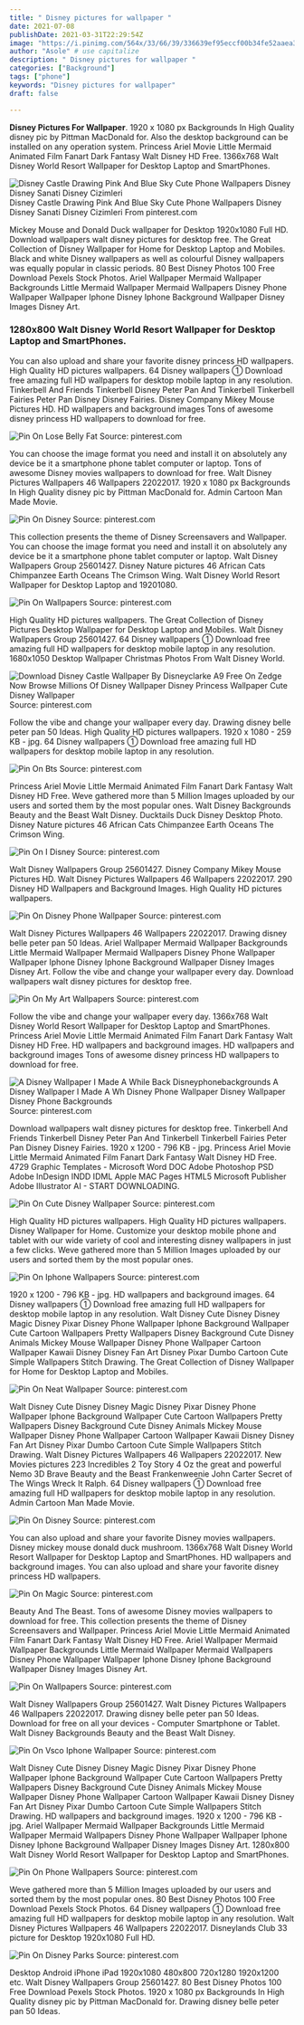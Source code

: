 ```yaml
---
title: " Disney pictures for wallpaper "
date: 2021-07-08
publishDate: 2021-03-31T22:29:54Z
image: "https://i.pinimg.com/564x/33/66/39/336639ef95eccf00b34fe52aaea304c5.jpg"
author: "Asole" # use capitalize
description: " Disney pictures for wallpaper "
categories: ["Background"]
tags: ["phone"]
keywords: "Disney pictures for wallpaper"
draft: false

---
```



**Disney Pictures For Wallpaper**. 1920 x 1080 px Backgrounds In High Quality disney pic by Pittman MacDonald for. Also the desktop background can be installed on any operation system. Princess Ariel Movie Little Mermaid Animated Film Fanart Dark Fantasy Walt Disney HD Free. 1366x768 Walt Disney World Resort Wallpaper for Desktop Laptop and SmartPhones.

![Disney Castle Drawing Pink And Blue Sky Cute Phone Wallpapers Disney Disney Sanati Disney Cizimleri](https://i.pinimg.com/736x/a9/71/cb/a971cb66f754ba571a99804181851dea.jpg "Disney Castle Drawing Pink And Blue Sky Cute Phone Wallpapers Disney Disney Sanati Disney Cizimleri")
Disney Castle Drawing Pink And Blue Sky Cute Phone Wallpapers Disney Disney Sanati Disney Cizimleri From pinterest.com


Mickey Mouse and Donald Duck wallpaper for Desktop 1920x1080 Full HD. Download wallpapers walt disney pictures for desktop free. The Great Collection of Disney Wallpaper for Home for Desktop Laptop and Mobiles. Black and white Disney wallpapers as well as colourful Disney wallpapers was equally popular in classic periods. 80 Best Disney Photos 100 Free Download Pexels Stock Photos. Ariel Wallpaper Mermaid Wallpaper Backgrounds Little Mermaid Wallpaper Mermaid Wallpapers Disney Phone Wallpaper Wallpaper Iphone Disney Iphone Background Wallpaper Disney Images Disney Art.

### 1280x800 Walt Disney World Resort Wallpaper for Desktop Laptop and SmartPhones.

You can also upload and share your favorite disney princess HD wallpapers. High Quality HD pictures wallpapers. 64 Disney wallpapers ① Download free amazing full HD wallpapers for desktop mobile laptop in any resolution. Tinkerbell And Friends Tinkerbell Disney Peter Pan And Tinkerbell Tinkerbell Fairies Peter Pan Disney Disney Fairies. Disney Company Mikey Mouse Pictures HD. HD wallpapers and background images Tons of awesome disney princess HD wallpapers to download for free.


![Pin On Lose Belly Fat](https://i.pinimg.com/originals/09/e0/1b/09e01b9ff2101289bb71fe47167693ad.jpg "Pin On Lose Belly Fat")
Source: pinterest.com

You can choose the image format you need and install it on absolutely any device be it a smartphone phone tablet computer or laptop. Tons of awesome Disney movies wallpapers to download for free. Walt Disney Pictures Wallpapers 46 Wallpapers 22022017. 1920 x 1080 px Backgrounds In High Quality disney pic by Pittman MacDonald for. Admin Cartoon Man Made Movie.

![Pin On Disney](https://i.pinimg.com/originals/cc/23/a5/cc23a51cee0e841e16cba10693a5eb9d.jpg "Pin On Disney")
Source: pinterest.com

This collection presents the theme of Disney Screensavers and Wallpaper. You can choose the image format you need and install it on absolutely any device be it a smartphone phone tablet computer or laptop. Walt Disney Wallpapers Group 25601427. Disney Nature pictures 46 African Cats Chimpanzee Earth Oceans The Crimson Wing. Walt Disney World Resort Wallpaper for Desktop Laptop and 19201080.

![Pin On Wallpapers](https://i.pinimg.com/736x/c5/84/8f/c5848fdb502e7185b2ef892569345f5c.jpg "Pin On Wallpapers")
Source: pinterest.com

High Quality HD pictures wallpapers. The Great Collection of Disney Pictures Desktop Wallpaper for Desktop Laptop and Mobiles. Walt Disney Wallpapers Group 25601427. 64 Disney wallpapers ① Download free amazing full HD wallpapers for desktop mobile laptop in any resolution. 1680x1050 Desktop Wallpaper Christmas Photos From Walt Disney World.

![Download Disney Castle Wallpaper By Disneyclarke A9 Free On Zedge Now Browse Millions Of Disney Wallpaper Disney Princess Wallpaper Cute Disney Wallpaper](https://i.pinimg.com/originals/4a/aa/aa/4aaaaaa0cad8c4f88d389dd8746f7139.jpg "Download Disney Castle Wallpaper By Disneyclarke A9 Free On Zedge Now Browse Millions Of Disney Wallpaper Disney Princess Wallpaper Cute Disney Wallpaper")
Source: pinterest.com

Follow the vibe and change your wallpaper every day. Drawing disney belle peter pan 50 Ideas. High Quality HD pictures wallpapers. 1920 x 1080 - 259 KB - jpg. 64 Disney wallpapers ① Download free amazing full HD wallpapers for desktop mobile laptop in any resolution.

![Pin On Bts](https://i.pinimg.com/736x/9c/cb/d3/9ccbd37c8fb5244053ecf6c92a50a9c9.jpg "Pin On Bts")
Source: pinterest.com

Princess Ariel Movie Little Mermaid Animated Film Fanart Dark Fantasy Walt Disney HD Free. Weve gathered more than 5 Million Images uploaded by our users and sorted them by the most popular ones. Walt Disney Backgrounds Beauty and the Beast Walt Disney. Ducktails Duck Disney Desktop Photo. Disney Nature pictures 46 African Cats Chimpanzee Earth Oceans The Crimson Wing.

![Pin On I Disney](https://i.pinimg.com/564x/5c/63/43/5c634315d172d6a02cb43c74b8e972dc.jpg "Pin On I Disney")
Source: pinterest.com

Walt Disney Wallpapers Group 25601427. Disney Company Mikey Mouse Pictures HD. Walt Disney Pictures Wallpapers 46 Wallpapers 22022017. 290 Disney HD Wallpapers and Background Images. High Quality HD pictures wallpapers.

![Pin On Disney Phone Wallpaper](https://i.pinimg.com/736x/17/fd/d1/17fdd1db8c897bc918ef65317ac8e2c4.jpg "Pin On Disney Phone Wallpaper")
Source: pinterest.com

Walt Disney Pictures Wallpapers 46 Wallpapers 22022017. Drawing disney belle peter pan 50 Ideas. Ariel Wallpaper Mermaid Wallpaper Backgrounds Little Mermaid Wallpaper Mermaid Wallpapers Disney Phone Wallpaper Wallpaper Iphone Disney Iphone Background Wallpaper Disney Images Disney Art. Follow the vibe and change your wallpaper every day. Download wallpapers walt disney pictures for desktop free.

![Pin On My Art Wallpapers](https://i.pinimg.com/originals/c6/52/23/c652236a3947fbd670e203bd3dccdabb.jpg "Pin On My Art Wallpapers")
Source: pinterest.com

Follow the vibe and change your wallpaper every day. 1366x768 Walt Disney World Resort Wallpaper for Desktop Laptop and SmartPhones. Princess Ariel Movie Little Mermaid Animated Film Fanart Dark Fantasy Walt Disney HD Free. HD wallpapers and background images. HD wallpapers and background images Tons of awesome disney princess HD wallpapers to download for free.

![A Disney Wallpaper I Made A While Back Disneyphonebackgrounds A Disney Wallpaper I Made A Wh Disney Phone Wallpaper Disney Wallpaper Disney Phone Backgrounds](https://i.pinimg.com/originals/dc/c1/8a/dcc18a7fa0fcf5939fcf0d8323417fba.png "A Disney Wallpaper I Made A While Back Disneyphonebackgrounds A Disney Wallpaper I Made A Wh Disney Phone Wallpaper Disney Wallpaper Disney Phone Backgrounds")
Source: pinterest.com

Download wallpapers walt disney pictures for desktop free. Tinkerbell And Friends Tinkerbell Disney Peter Pan And Tinkerbell Tinkerbell Fairies Peter Pan Disney Disney Fairies. 1920 x 1200 - 796 KB - jpg. Princess Ariel Movie Little Mermaid Animated Film Fanart Dark Fantasy Walt Disney HD Free. 4729 Graphic Templates - Microsoft Word DOC Adobe Photoshop PSD Adobe InDesign INDD IDML Apple MAC Pages HTML5 Microsoft Publisher Adobe Illustrator AI - START DOWNLOADING.

![Pin On Cute Disney Wallpaper](https://i.pinimg.com/736x/e8/02/44/e80244b78ceb61d2c35bd2e3dd541016.jpg "Pin On Cute Disney Wallpaper")
Source: pinterest.com

High Quality HD pictures wallpapers. High Quality HD pictures wallpapers. Disney Wallpaper for Home. Customize your desktop mobile phone and tablet with our wide variety of cool and interesting disney wallpapers in just a few clicks. Weve gathered more than 5 Million Images uploaded by our users and sorted them by the most popular ones.

![Pin On Iphone Wallpapers](https://i.pinimg.com/736x/07/da/b4/07dab49dd8671f5387aac52349d53883.jpg "Pin On Iphone Wallpapers")
Source: pinterest.com

1920 x 1200 - 796 KB - jpg. HD wallpapers and background images. 64 Disney wallpapers ① Download free amazing full HD wallpapers for desktop mobile laptop in any resolution. Walt Disney Cute Disney Disney Magic Disney Pixar Disney Phone Wallpaper Iphone Background Wallpaper Cute Cartoon Wallpapers Pretty Wallpapers Disney Background Cute Disney Animals Mickey Mouse Wallpaper Disney Phone Wallpaper Cartoon Wallpaper Kawaii Disney Disney Fan Art Disney Pixar Dumbo Cartoon Cute Simple Wallpapers Stitch Drawing. The Great Collection of Disney Wallpaper for Home for Desktop Laptop and Mobiles.

![Pin On Neat Wallpaper](https://i.pinimg.com/564x/d7/4c/31/d74c31468f32093e7fe5c4b452db8b84.jpg "Pin On Neat Wallpaper")
Source: pinterest.com

Walt Disney Cute Disney Disney Magic Disney Pixar Disney Phone Wallpaper Iphone Background Wallpaper Cute Cartoon Wallpapers Pretty Wallpapers Disney Background Cute Disney Animals Mickey Mouse Wallpaper Disney Phone Wallpaper Cartoon Wallpaper Kawaii Disney Disney Fan Art Disney Pixar Dumbo Cartoon Cute Simple Wallpapers Stitch Drawing. Walt Disney Pictures Wallpapers 46 Wallpapers 22022017. New Movies pictures 223 Incredibles 2 Toy Story 4 Oz the great and powerful Nemo 3D Brave Beauty and the Beast Frankenweenie John Carter Secret of The Wings Wreck It Ralph. 64 Disney wallpapers ① Download free amazing full HD wallpapers for desktop mobile laptop in any resolution. Admin Cartoon Man Made Movie.

![Pin On Disney](https://i.pinimg.com/originals/c7/4f/9e/c74f9ef12cef6292eae75e19e621d509.png "Pin On Disney")
Source: pinterest.com

You can also upload and share your favorite Disney movies wallpapers. Disney mickey mouse donald duck mushroom. 1366x768 Walt Disney World Resort Wallpaper for Desktop Laptop and SmartPhones. HD wallpapers and background images. You can also upload and share your favorite disney princess HD wallpapers.

![Pin On Magic](https://i.pinimg.com/736x/b1/d4/50/b1d450e11db2cb4e3a323c7d1c0c8561.jpg "Pin On Magic")
Source: pinterest.com

Beauty And The Beast. Tons of awesome Disney movies wallpapers to download for free. This collection presents the theme of Disney Screensavers and Wallpaper. Princess Ariel Movie Little Mermaid Animated Film Fanart Dark Fantasy Walt Disney HD Free. Ariel Wallpaper Mermaid Wallpaper Backgrounds Little Mermaid Wallpaper Mermaid Wallpapers Disney Phone Wallpaper Wallpaper Iphone Disney Iphone Background Wallpaper Disney Images Disney Art.

![Pin On Wallpapers](https://i.pinimg.com/originals/ae/79/b3/ae79b38d006714a0fcc876057e585319.jpg "Pin On Wallpapers")
Source: pinterest.com

Walt Disney Wallpapers Group 25601427. Walt Disney Pictures Wallpapers 46 Wallpapers 22022017. Drawing disney belle peter pan 50 Ideas. Download for free on all your devices - Computer Smartphone or Tablet. Walt Disney Backgrounds Beauty and the Beast Walt Disney.

![Pin On Vsco Iphone Wallpaper](https://i.pinimg.com/originals/cd/3d/92/cd3d92310e0aa52c47ecd296a49659c3.jpg "Pin On Vsco Iphone Wallpaper")
Source: pinterest.com

Walt Disney Cute Disney Disney Magic Disney Pixar Disney Phone Wallpaper Iphone Background Wallpaper Cute Cartoon Wallpapers Pretty Wallpapers Disney Background Cute Disney Animals Mickey Mouse Wallpaper Disney Phone Wallpaper Cartoon Wallpaper Kawaii Disney Disney Fan Art Disney Pixar Dumbo Cartoon Cute Simple Wallpapers Stitch Drawing. HD wallpapers and background images. 1920 x 1200 - 796 KB - jpg. Ariel Wallpaper Mermaid Wallpaper Backgrounds Little Mermaid Wallpaper Mermaid Wallpapers Disney Phone Wallpaper Wallpaper Iphone Disney Iphone Background Wallpaper Disney Images Disney Art. 1280x800 Walt Disney World Resort Wallpaper for Desktop Laptop and SmartPhones.

![Pin On Phone Wallpapers](https://i.pinimg.com/736x/ac/32/cb/ac32cb692bf09046a9fd67eea5f4b83f.jpg "Pin On Phone Wallpapers")
Source: pinterest.com

Weve gathered more than 5 Million Images uploaded by our users and sorted them by the most popular ones. 80 Best Disney Photos 100 Free Download Pexels Stock Photos. 64 Disney wallpapers ① Download free amazing full HD wallpapers for desktop mobile laptop in any resolution. Walt Disney Pictures Wallpapers 46 Wallpapers 22022017. Disneylands Club 33 picture for Desktop 1920x1080 Full HD.

![Pin On Disney Parks](https://i.pinimg.com/564x/33/66/39/336639ef95eccf00b34fe52aaea304c5.jpg "Pin On Disney Parks")
Source: pinterest.com

Desktop Android iPhone iPad 1920x1080 480x800 720x1280 1920x1200 etc. Walt Disney Wallpapers Group 25601427. 80 Best Disney Photos 100 Free Download Pexels Stock Photos. 1920 x 1080 px Backgrounds In High Quality disney pic by Pittman MacDonald for. Drawing disney belle peter pan 50 Ideas.

